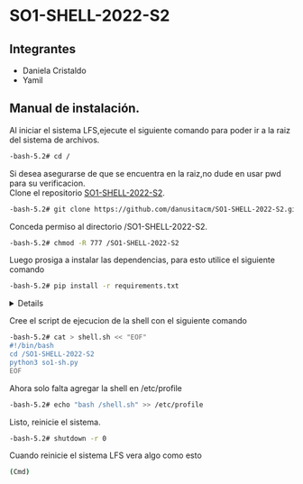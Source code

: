 # SO1-SHELL-2022-S2
## Integrantes 
- Daniela Cristaldo
- Yamil 

## Manual de instalación.
Al iniciar el sistema LFS,ejecute el siguiente comando para poder ir a la raiz del sistema de archivos.
```sh
-bash-5.2# cd /
```
Si desea asegurarse de que se encuentra en la raiz,no dude en usar pwd para su verificacion.  
Clone el repositorio [SO1-SHELL-2022-S2](https://github.com/danusitacm/SO1-SHELL-2022-S2).
```sh
-bash-5.2# git clone https://github.com/danusitacm/SO1-SHELL-2022-S2.git
```
Conceda permiso al directorio /SO1-SHELL-2022-S2.
```sh
-bash-5.2# chmod -R 777 /SO1-SHELL-2022-S2
```
Luego prosiga a instalar las dependencias, para esto utilice el siguiente comando
```sh
-bash-5.2# pip install -r requirements.txt
```
<details>
<p>
Si desea actualizar las dependencias ejecute el comando
  
```sh
-bash-5.2# pip install --upgrade -r requirements.txt
```
</p>
</details>

Cree el script de ejecucion de la shell con el siguiente comando
```sh
-bash-5.2# cat > shell.sh << "EOF"
#!/bin/bash
cd /SO1-SHELL-2022-S2
python3 so1-sh.py
EOF
```
Ahora solo falta agregar la shell en /etc/profile
```sh
-bash-5.2# echo "bash /shell.sh" >> /etc/profile
```
Listo, reinicie el sistema.
```sh
-bash-5.2# shutdown -r 0
```
Cuando reinicie el sistema LFS vera algo como esto 
```sh
(Cmd) 
```

